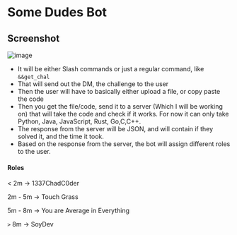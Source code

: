 # Some Dudes Bot


## Screenshot
![image](https://github.com/Super-Yojan/SomeDudesBot/assets/33645913/90426c8e-c795-4008-81f8-3ee97eaa53b3)



- It will be either Slash commands or just a regular command, like `&&get_chal` 
- That will send out the DM, the challenge to the user
- Then the user will have to basically either upload a file, or copy paste the code
- Then you get the file/code, send it to a server (Which I will be working on) that will take the code and check if it works. For now it can only take Python, Java, JavaScript, Rust, Go,C,C++.
- The response from the server will be JSON, and will contain if they solved it, and the time it took. 
- Based on the response from the server, the bot will assign different roles to the user.




#### Roles
< 2m -> 1337ChadC0der

2m - 5m -> Touch Grass

5m - 8m ->  You are Average in Everything

`>` 8m -> SoyDev
